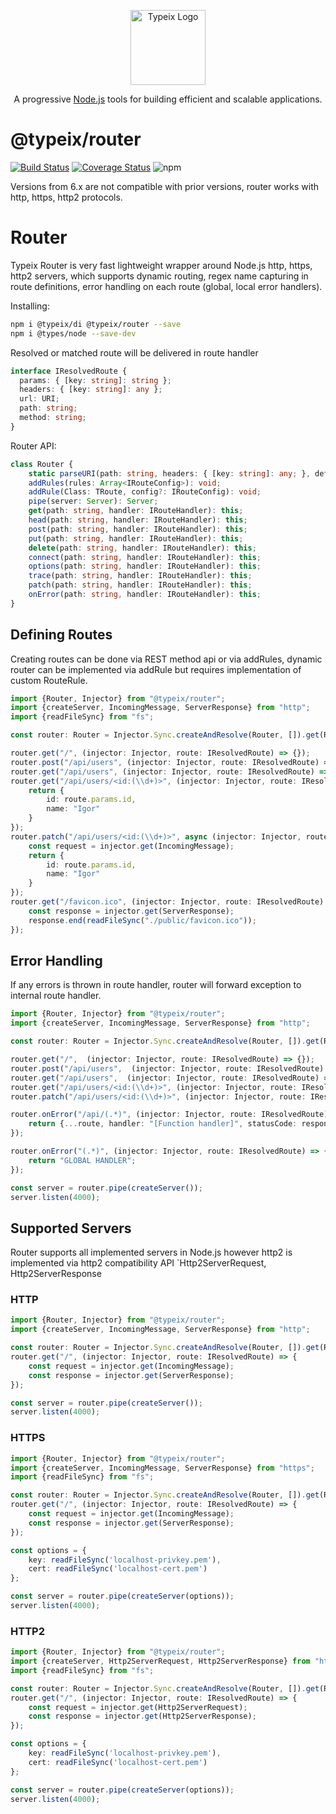 <p align="center">
  <a href="https://typeix.com" target="blank">
    <img src="https://avatars.githubusercontent.com/u/38910665?s=200&v=4" width="120" alt="Typeix Logo" />
  </a>
</p>
<p align="center">
A progressive <a href="https://nodejs.org" target="_blank">Node.js</a>
tools for building efficient and scalable applications.
</p>

# @typeix/router

[![Build Status][travis-img]][travis-url]
[![Coverage Status][coverage-img]][coverage-url]
![npm][npm-version-img]

Versions from 6.x are not compatible with prior versions, router works with http, https, http2 protocols.

# Router

Typeix Router is very fast lightweight wrapper around Node.js http, https, http2 servers, which supports dynamic
routing, regex name capturing in route definitions, error handling on each route (global, local error handlers).

Installing:
```bash
npm i @typeix/di @typeix/router --save
npm i @types/node --save-dev
```

Resolved or matched route will be delivered in route handler
```ts
interface IResolvedRoute {
  params: { [key: string]: string };
  headers: { [key: string]: any };
  url: URI;
  path: string;
  method: string;
}
```
Router API:
```ts
class Router {
    static parseURI(path: string, headers: { [key: string]: any; }, defaultHost?: string): URI;
    addRules(rules: Array<IRouteConfig>): void;
    addRule(Class: TRoute, config?: IRouteConfig): void;
    pipe(server: Server): Server;
    get(path: string, handler: IRouteHandler): this;
    head(path: string, handler: IRouteHandler): this;
    post(path: string, handler: IRouteHandler): this;
    put(path: string, handler: IRouteHandler): this;
    delete(path: string, handler: IRouteHandler): this;
    connect(path: string, handler: IRouteHandler): this;
    options(path: string, handler: IRouteHandler): this;
    trace(path: string, handler: IRouteHandler): this;
    patch(path: string, handler: IRouteHandler): this;
    onError(path: string, handler: IRouteHandler): this;
}
```

## Defining Routes
Creating routes can be done via REST method api or via addRules, dynamic router can be implemented via addRule
but requires implementation of custom RouteRule.

```ts
import {Router, Injector} from "@typeix/router";
import {createServer, IncomingMessage, ServerResponse} from "http";
import {readFileSync} from "fs";

const router: Router = Injector.Sync.createAndResolve(Router, []).get(Router);

router.get("/", (injector: Injector, route: IResolvedRoute) => {});
router.post("/api/users", (injector: Injector, route: IResolvedRoute) => {});
router.get("/api/users", (injector: Injector, route: IResolvedRoute) => {});
router.get("/api/users/<id:(\\d+)>", (injector: Injector, route: IResolvedRoute) => {
    return {
        id: route.params.id,
        name: "Igor"
    }
});
router.patch("/api/users/<id:(\\d+)>", async (injector: Injector, route: IResolvedRoute) => {
    const request = injector.get(IncomingMessage);
    return {
        id: route.params.id,
        name: "Igor"
    }
});
router.get("/favicon.ico", (injector: Injector, route: IResolvedRoute) => {
    const response = injector.get(ServerResponse);
    response.end(readFileSync("./public/favicon.ico"));
});
```

## Error Handling
If any errors is thrown in route handler, router will forward exception to internal route handler.
```ts
import {Router, Injector} from "@typeix/router";
import {createServer, IncomingMessage, ServerResponse} from "http";

const router: Router = Injector.Sync.createAndResolve(Router, []).get(Router);

router.get("/",  (injector: Injector, route: IResolvedRoute) => {});
router.post("/api/users",  (injector: Injector, route: IResolvedRoute) => {});
router.get("/api/users",  (injector: Injector, route: IResolvedRoute) => {});
router.get("/api/users/<id:(\\d+)>", (injector: Injector, route: IResolvedRoute) => {});
router.patch("/api/users/<id:(\\d+)>", (injector: Injector, route: IResolvedRoute) => {});

router.onError("/api/(.*)", (injector: Injector, route: IResolvedRoute) => {
    return {...route, handler: "[Function handler]", statusCode: response.statusCode};
});

router.onError("(.*)", (injector: Injector, route: IResolvedRoute) => {
    return "GLOBAL HANDLER";
});

const server = router.pipe(createServer());
server.listen(4000);
```

## Supported Servers
Router supports all implemented servers in Node.js however http2 is implemented via http2 compatibility API
`Http2ServerRequest, Http2ServerResponse
### HTTP

```ts
import {Router, Injector} from "@typeix/router";
import {createServer, IncomingMessage, ServerResponse} from "http";

const router: Router = Injector.Sync.createAndResolve(Router, []).get(Router);
router.get("/", (injector: Injector, route: IResolvedRoute) => {
    const request = injector.get(IncomingMessage);
    const response = injector.get(ServerResponse);
});

const server = router.pipe(createServer());
server.listen(4000);
```

### HTTPS

```ts
import {Router, Injector} from "@typeix/router";
import {createServer, IncomingMessage, ServerResponse} from "https";
import {readFileSync} from "fs";

const router: Router = Injector.Sync.createAndResolve(Router, []).get(Router);
router.get("/", (injector: Injector, route: IResolvedRoute) => {
    const request = injector.get(IncomingMessage);
    const response = injector.get(ServerResponse);
});

const options = {
    key: readFileSync('localhost-privkey.pem'),
    cert: readFileSync('localhost-cert.pem')
};

const server = router.pipe(createServer(options));
server.listen(4000);
```

### HTTP2

```ts
import {Router, Injector} from "@typeix/router";
import {createServer, Http2ServerRequest, Http2ServerResponse} from "http2";
import {readFileSync} from "fs";

const router: Router = Injector.Sync.createAndResolve(Router, []).get(Router);
router.get("/", (injector: Injector, route: IResolvedRoute) => {
    const request = injector.get(Http2ServerRequest);
    const response = injector.get(Http2ServerResponse);
});

const options = {
    key: readFileSync('localhost-privkey.pem'),
    cert: readFileSync('localhost-cert.pem')
};

const server = router.pipe(createServer(options));
server.listen(4000);
```


[travis-url]: https://travis-ci.com/typeix/typeix
[travis-img]: https://travis-ci.com/typeix/typeix.svg?branch=main
[npm-version-img]: https://img.shields.io/npm/v/@typeix/resty
[coverage-img]: https://coveralls.io/repos/github/typeix/typeix/badge.svg?branch=main
[coverage-url]: https://coveralls.io/github/typeix/typeix?branch=main
